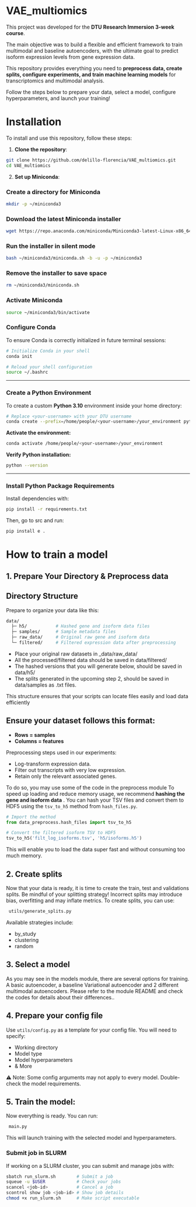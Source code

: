 # VAE_multiomics 

This project was developed for the **DTU Research Immersion 3-week course**.   

The main objective was to build a flexible and efficient framework to train multimodal and baseline autoencoders, with the ultimate goal to predict isoform expression levels from gene expression data.
 

This repository provides everything you need to **preprocess data, create splits, configure experiments, and train machine learning models** for transcriptomics and multimodal analysis.  


Follow the steps below to prepare your data, select a model, configure hyperparameters, and launch your training!

# Installation


To install and use this repository, follow these steps:

1. **Clone the repository**:

```bash
git clone https://github.com/delillo-florencia/VAE_multiomics.git
cd VAE_multiomics
```

2. **Set up Miniconda**:

### Create a directory for Miniconda

```bash
mkdir -p ~/miniconda3
```
### Download the latest Miniconda installer
```bash
wget https://repo.anaconda.com/miniconda/Miniconda3-latest-Linux-x86_64.sh -O ~/miniconda3/miniconda.sh
```
### Run the installer in silent mode
```bash
bash ~/miniconda3/miniconda.sh -b -u -p ~/miniconda3
```
### Remove the installer to save space
```bash
rm ~/miniconda3/miniconda.sh
```
### Activate Miniconda
```bash
source ~/miniconda3/bin/activate
```
### Configure Conda 

To ensure Conda is correctly initialized in future terminal sessions:

```bash
# Initialize Conda in your shell
conda init

# Reload your shell configuration
source ~/.bashrc
```

---

###  Create a Python Environment

To create a custom **Python 3.10** environment inside your home directory:

```bash
# Replace <your-username> with your DTU username
conda create --prefix=/home/people/<your-username>/your_environment python=3.10
```

**Activate the environment:**

```bash
conda activate /home/people/<your-username>/your_environment
```

**Verify Python installation:**

```bash
python --version
```

---

###  Install Python Package Requirements

Install dependencies with:

```bash
pip install -r requirements.txt
```

Then, go to src and run:

```bash
pip install e .
```

# How to train a model

## 1. Prepare Your Directory & Preprocess data

## Directory Structure

Prepare to organize your data like this:

```bash
data/
  ├─ h5/           # Hashed gene and isoform data files
  ├─ samples/      # Sample metadata files
  ├─ raw_data/     # Original raw gene and isoform data
  └─ filtered/     # Filtered expression data after preprocessing
```

* Place your original raw datasets in _data/raw_data/
* All the processed/filtered data should be saved in data/filtered/
* The hashed versions that you will generate below, should be saved in data/h5/
* The splits generated in the upcoming step 2, should be saved in data/samples as .txt files.


This structure ensures that your scripts can locate files easily and load data efficiently

## Ensure your dataset follows this format:  
- **Rows = samples**  
- **Columns = features**

Preprocessing steps used in our experiments:
- Log-transform expression data.  
- Filter out transcripts with very low expression.  
- Retain only the relevant associated genes.  

To do so, you may use some of the code in the preprocess module
To speed up loading and reduce memory usage, we recommend **hashing the gene and isoform data** . You can hash your TSV files and convert them to HDF5 using the `tsv_to_h5` method from `hash_files.py`.  

```python
# Import the method
from data_preprocess.hash_files import tsv_to_h5

# Convert the filtered isoform TSV to HDF5
tsv_to_h5('filt_log_isoforms.tsv', 'h5/isoforms.h5')

```


    
This will enable you to load the data super fast and without consuming too much memory.

## 2. Create splits

Now that your data is ready, it is time to create the train, test and validations splits. Be mindful of your splitting strategy! Incorrect splits may introduce bias, overfitting and may inflate metrics. To create splits, you can use:
```bash
 utils/generate_splits.py
```

Available strategies include:
* by_study
* clustering
* random

## 3. Select a model

As you may see in the models module, there are several options for training. A basic autoencoder, a baseline Variational autoencoder and 2 different multimodal autoencoders. Please refer to the module README and check the codes for details about their differences..

## 4. Prepare your config file
Use  ```utils/config.py``` as a template for your config file.
You will need to specify:

* Working directory
* Model type
* Model hyperparameters
* & More

⚠️ Note: Some config arguments may not apply to every model. Double-check the model requirements.

## 5. Train the model: 
Now everything is ready. You can run:

```bash
 main.py
```

This will launch training with the selected model and hyperparameters.

### Submit job in SLURM 

If working on a SLURM cluster, you can submit and manage jobs with:
```bash
sbatch run_slurm.sh        # Submit a job
squeue -u $USER            # Check your jobs
scancel <job-id>           # Cancel a job
scontrol show job <job-id> # Show job details
chmod +x run_slurm.sh      # Make script executable
```
